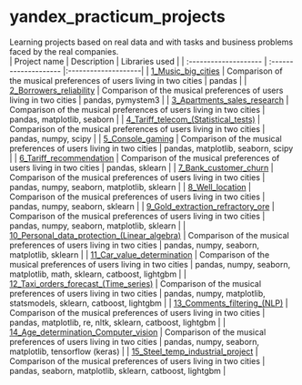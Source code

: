# yandex_practicum_projects
Learning projects based on real data and with tasks and business problems faced by the real companies.  
| Project name | Description | Libraries used |
| :-------------------- | :-------------------- |:--------------------|
| [1_Music_big_cities](https://github.com/DaryaShaban/yandex_practicum_projects/tree/main/Data_analysis/01_music_big_cities) | Comparison of the musical preferences of users living in two cities | pandas |
| [2_Borrowers_reliability](https://github.com/DaryaShaban/yandex_practicum_projects/tree/main/Data_analysis/02_borrowers_reliability) | Comparison of the musical preferences of users living in two cities | pandas, pymystem3 |
| [3_Apartments_sales_research](https://github.com/DaryaShaban/yandex_practicum_projects/tree/main/Data_analysis/03_apartments_sales_research) | Comparison of the musical preferences of users living in two cities | pandas, matplotlib, seaborn |
| [4_Tariff_telecom_(Statistical_tests)](https://github.com/DaryaShaban/yandex_practicum_projects/tree/main/Data_analysis/04_tariff_telecom_Statistical_tests) | Comparison of the musical preferences of users living in two cities | pandas, numpy, scipy |
| [5_Console_gaming](https://github.com/DaryaShaban/yandex_practicum_projects/tree/main/Data_analysis/05_console_gaming) | Comparison of the musical preferences of users living in two cities | pandas, matplotlib, seaborn, scipy |
| [6_Tariff_recommendation](https://github.com/DaryaShaban/yandex_practicum_projects/tree/main/Machine_learning/06_tariff_recommendation) | Comparison of the musical preferences of users living in two cities | pandas, sklearn |
| [7_Bank_customer_churn](https://github.com/DaryaShaban/yandex_practicum_projects/tree/main/Machine_learning/07_bank_customer_churn) | Comparison of the musical preferences of users living in two cities | pandas, numpy, seaborn, matplotlib, sklearn |
| [8_Well_location](https://github.com/DaryaShaban/yandex_practicum_projects/tree/main/Machine_learning/08_well_location) | Comparison of the musical preferences of users living in two cities | pandas, numpy, seaborn, sklearn |
| [9_Gold_extraction_refractory_ore](https://github.com/DaryaShaban/yandex_practicum_projects/tree/main/Machine_learning/09_gold_extraction_refractory_ore) | Comparison of the musical preferences of users living in two cities | pandas, numpy, seaborn, matplotlib, sklearn |
| [10_Personal_data_protection_(Linear_algebra)](https://github.com/DaryaShaban/yandex_practicum_projects/tree/main/Machine_learning/10_personal_data_protection_Linear_algebra) | Comparison of the musical preferences of users living in two cities | pandas, numpy, seaborn, matplotlib, sklearn |
| [11_Car_value_determination](https://github.com/DaryaShaban/yandex_practicum_projects/tree/main/Machine_learning/11_car_value_determination) | Comparison of the musical preferences of users living in two cities | pandas, numpy, seaborn, matplotlib, math, sklearn, catboost, lightgbm |
| [12_Taxi_orders_forecast_(Time_series)](https://github.com/DaryaShaban/yandex_practicum_projects/tree/main/Machine_learning/12_taxi_orders_forecast_Time_series) | Comparison of the musical preferences of users living in two cities | pandas, numpy, matplotlib, statsmodels, sklearn, catboost, lightgbm |
| [13_Comments_filtering_(NLP)](https://github.com/DaryaShaban/yandex_practicum_projects/tree/main/Machine_learning/13_comments_filtering_NLP) | Comparison of the musical preferences of users living in two cities | pandas, matplotlib, re, nltk, sklearn, catboost, lightgbm |
| [14_Age_determination_Computer_vision](https://github.com/DaryaShaban/yandex_practicum_projects/tree/main/Machine_learning/14_age_determination_Computer_vision) | Comparison of the musical preferences of users living in two cities | pandas, numpy, seaborn, matplotlib, tensorflow (keras) |
| [15_Steel_temp_industrial_project](https://github.com/DaryaShaban/yandex_practicum_projects/tree/main/Machine_learning/15_steel_temp_industrial_project) | Comparison of the musical preferences of users living in two cities | pandas, seaborn, matplotlib, sklearn, catboost, lightgbm |

